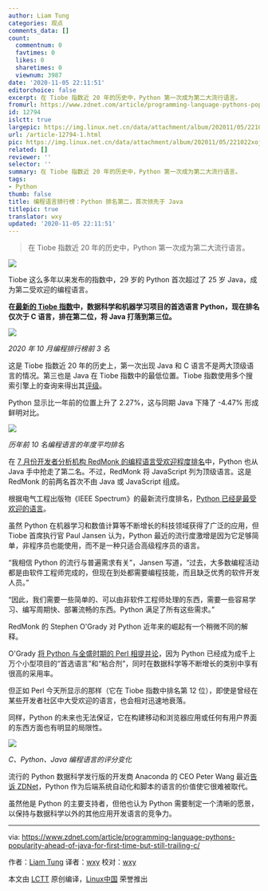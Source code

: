 ```yaml
---
author: Liam Tung
categories: 观点
comments_data: []
count:
  commentnum: 0
  favtimes: 0
  likes: 0
  sharetimes: 0
  viewnum: 3987
date: '2020-11-05 22:11:51'
editorchoice: false
excerpt: 在 Tiobe 指数近 20 年的历史中，Python 第一次成为第二大流行语言。
fromurl: https://www.zdnet.com/article/programming-language-pythons-popularity-ahead-of-java-for-first-time-but-still-trailing-c/
id: 12794
islctt: true
largepic: https://img.linux.net.cn/data/attachment/album/202011/05/221022xoj9858ipiqzihh9.jpg
url: /article-12794-1.html
pic: https://img.linux.net.cn/data/attachment/album/202011/05/221022xoj9858ipiqzihh9.jpg.thumb.jpg
related: []
reviewer: ''
selector: ''
summary: 在 Tiobe 指数近 20 年的历史中，Python 第一次成为第二大流行语言。
tags:
- Python
thumb: false
title: 编程语言排行榜：Python 排名第二，首次领先于 Java
titlepic: true
translator: wxy
updated: '2020-11-05 22:11:51'
---
```



> 
> 在 Tiobe 指数近 20 年的历史中，Python 第一次成为第二大流行语言。
> 
> 
> 


![](/data/attachment/album/202011/05/221022xoj9858ipiqzihh9.jpg)


Tiobe 这么多年以来发布的指数中，29 岁的 Python 首次超过了 25 岁 Java，成为第二受欢迎的编程语言。


**在[最新的 Tiobe 指数](https://www.tiobe.com/tiobe-index/)中，数据科学和机器学习项目的首选语言 Python，现在排名仅次于 C 语言，排在第二位，将 Java 打落到第三位。**


![](/data/attachment/album/202011/05/212317rv12bhh2yhr5x1tt.png)


*2020 年 10 月编程排行榜前 3 名*


这是 Tiobe 指数近 20 年的历史上，第一次出现 Java 和 C 语言不是两大顶级语言的情况。第三也是 Java 在 Tiobe 指数中的最低位置。Tiobe 指数使用多个搜索引擎上的查询来得出其[评级](https://www.tiobe.com/tiobe-index/programming-languages-definition/)。


Python 显示比一年前的位置上升了 2.27%，这与同期 Java 下降了 -4.47% 形成鲜明对比。


![](/data/attachment/album/202011/05/212141b712i8q229kwqsw5.png)


*历年前 10 名编程语言的年度平均排名*


在 [7 月份开发者分析机构 RedMonk 的编程语言受欢迎程度排名](https://www.zdnet.com/article/programming-language-popularity-python-overtakes-java-as-rust-reaches-top-20/)中，Python 也从 Java 手中抢走了第二名。不过，RedMonk 将 JavaScript 列为顶级语言。这是 RedMonk 的前两名首次不由 Java 或 JavaScript 组成。


根据电气工程出版物《IEEE Spectrum》的最新流行度排名，[Python 已经是最受欢迎的语言](https://www.zdnet.com/article/top-programming-languages-python-rules-still-but-old-cobol-gets-a-pandemic-bump/)。


虽然 Python 在机器学习和数值计算等不断增长的科技领域获得了广泛的应用，但 Tiobe 首席执行官 Paul Jansen 认为，Python 最近的流行度激增是因为它足够简单，非程序员也能使用，而不是一种只适合高级程序员的语言。


“我相信 Python 的流行与普遍需求有关”，Jansen 写道，“过去，大多数编程活动都是由软件工程师完成的，但现在到处都需要编程技能，而且缺乏优秀的软件开发人员。”


“因此，我们需要一些简单的、可以由非软件工程师处理的东西，需要一些容易学习、编写周期快、部署流畅的东西。Python 满足了所有这些需求。”


RedMonk 的 Stephen O'Grady 对 Python 近年来的崛起有一个稍微不同的解释。


O'Grady [将 Python 与全盛时期的 Perl 相提并论](https://www.zdnet.com/article/programming-language-popularity-python-overtakes-java-as-rust-reaches-top-20/)，因为 Python 已经成为成千上万个小型项目的“首选语言”和“粘合剂”，同时在数据科学等不断增长的类别中享有很高的采用率。


但正如 Perl 今天所显示的那样（它在 Tiobe 指数中排名第 12 位），即使是曾经在某些开发者社区中大受欢迎的语言，也会相对迅速地衰落。


同样，Python 的未来也无法保证，它在构建移动和浏览器应用或任何有用户界面的东西方面也有明显的局限性。


![](/data/attachment/album/202011/05/212719ueozccm2ocozzsff.jpg)


*C、Python、Java 编程语言的评分变化*


流行的 Python 数据科学发行版的开发商 Anaconda 的 CEO Peter Wang 最近[告诉 ZDNet](https://www.zdnet.com/article/programming-language-python-is-a-big-hit-for-machine-learning-but-now-it-needs-to-change/)，Python 作为后端系统自动化和脚本的语言的价值使它很难被取代。


虽然他是 Python 的主要支持者，但他也认为 Python 需要制定一个清晰的愿景，以保持与数据科学以外的其他应用开发语言的竞争力。




---


via: <https://www.zdnet.com/article/programming-language-pythons-popularity-ahead-of-java-for-first-time-but-still-trailing-c/> 


作者：[Liam Tung](https://www.zdnet.com/meet-the-team/eu/liam-tung/) 译者：[wxy](https://github.com/wxy) 校对：[wxy](https://github.com/wxy)


本文由 [LCTT](https://github.com/LCTT/TranslateProject) 原创编译，[Linux中国](/article-12791-1.html) 荣誉推出